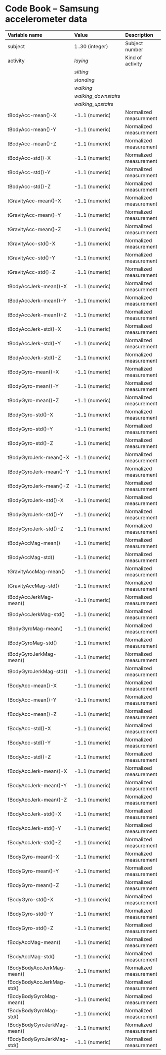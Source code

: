 # Code Book – Samsung accelerometer data

| **Variable name**	|	**Value**	|	**Description**|
|:----------------------------	|:----------------------------|:-----------------------------|
| subject 		| 1..30 (integer)	| Subject number	|
| activity		| _laying_		| Kind of activity	|
| 			| _sitting_		| 			|
| 			| _standing_		| 			|
| 			| _walking_		| 			|
| 			| _walking_downstairs_| 			|
| 			| _walking_upstairs_	| 			|
tBodyAcc-mean()-X	| -1..1 (numeric) 	| Normalized measurement |
tBodyAcc-mean()-Y	| -1..1 (numeric) 	| Normalized measurement |
tBodyAcc-mean()-Z	| -1..1 (numeric) 	| Normalized measurement |
tBodyAcc-std()-X	| -1..1 (numeric) 	| Normalized measurement |
tBodyAcc-std()-Y	| -1..1 (numeric) 	| Normalized measurement |
tBodyAcc-std()-Z	| -1..1 (numeric) 	| Normalized measurement |
tGravityAcc-mean()-X	| -1..1 (numeric) 	| Normalized measurement |
tGravityAcc-mean()-Y	| -1..1 (numeric) 	| Normalized measurement |
tGravityAcc-mean()-Z	| -1..1 (numeric) 	| Normalized measurement |
tGravityAcc-std()-X	| -1..1 (numeric) 	| Normalized measurement |
tGravityAcc-std()-Y	| -1..1 (numeric) 	| Normalized measurement |
tGravityAcc-std()-Z	| -1..1 (numeric) 	| Normalized measurement |
tBodyAccJerk-mean()-X	| -1..1 (numeric) 	| Normalized measurement |
tBodyAccJerk-mean()-Y	| -1..1 (numeric) 	| Normalized measurement |
tBodyAccJerk-mean()-Z	| -1..1 (numeric) 	| Normalized measurement |
tBodyAccJerk-std()-X	| -1..1 (numeric) 	| Normalized measurement |
tBodyAccJerk-std()-Y	| -1..1 (numeric) 	| Normalized measurement |
tBodyAccJerk-std()-Z	| -1..1 (numeric) 	| Normalized measurement |
tBodyGyro-mean()-X	| -1..1 (numeric) 	| Normalized measurement |
tBodyGyro-mean()-Y	| -1..1 (numeric) 	| Normalized measurement |
tBodyGyro-mean()-Z	| -1..1 (numeric) 	| Normalized measurement |
tBodyGyro-std()-X	| -1..1 (numeric) 	| Normalized measurement |
tBodyGyro-std()-Y	| -1..1 (numeric) 	| Normalized measurement |
tBodyGyro-std()-Z	| -1..1 (numeric) 	| Normalized measurement |
tBodyGyroJerk-mean()-X	| -1..1 (numeric) 	| Normalized measurement |
tBodyGyroJerk-mean()-Y	| -1..1 (numeric) 	| Normalized measurement |
tBodyGyroJerk-mean()-Z	| -1..1 (numeric) 	| Normalized measurement |
tBodyGyroJerk-std()-X	| -1..1 (numeric) 	| Normalized measurement |
tBodyGyroJerk-std()-Y	| -1..1 (numeric) 	| Normalized measurement |
tBodyGyroJerk-std()-Z	| -1..1 (numeric) 	| Normalized measurement |
tBodyAccMag-mean()	| -1..1 (numeric) 	| Normalized measurement |
tBodyAccMag-std()	| -1..1 (numeric) 	| Normalized measurement |
tGravityAccMag-mean()	| -1..1 (numeric) 	| Normalized measurement |
tGravityAccMag-std()	| -1..1 (numeric) 	| Normalized measurement |
tBodyAccJerkMag-mean()	| -1..1 (numeric) 	| Normalized measurement |
tBodyAccJerkMag-std()	| -1..1 (numeric) 	| Normalized measurement |
tBodyGyroMag-mean()	| -1..1 (numeric) 	| Normalized measurement |
tBodyGyroMag-std()	| -1..1 (numeric) 	| Normalized measurement |
tBodyGyroJerkMag-mean()	| -1..1 (numeric) 	| Normalized measurement |
tBodyGyroJerkMag-std()	| -1..1 (numeric) 	| Normalized measurement |
fBodyAcc-mean()-X	| -1..1 (numeric) 	| Normalized measurement |
fBodyAcc-mean()-Y	| -1..1 (numeric) 	| Normalized measurement |
fBodyAcc-mean()-Z	| -1..1 (numeric) 	| Normalized measurement |
fBodyAcc-std()-X	| -1..1 (numeric) 	| Normalized measurement |
fBodyAcc-std()-Y	| -1..1 (numeric) 	| Normalized measurement |
fBodyAcc-std()-Z	| -1..1 (numeric) 	| Normalized measurement |
fBodyAccJerk-mean()-X	| -1..1 (numeric) 	| Normalized measurement |
fBodyAccJerk-mean()-Y	| -1..1 (numeric) 	| Normalized measurement |
fBodyAccJerk-mean()-Z	| -1..1 (numeric) 	| Normalized measurement |
fBodyAccJerk-std()-X	| -1..1 (numeric) 	| Normalized measurement |
fBodyAccJerk-std()-Y	| -1..1 (numeric) 	| Normalized measurement |
fBodyAccJerk-std()-Z	| -1..1 (numeric) 	| Normalized measurement |
fBodyGyro-mean()-X	| -1..1 (numeric) 	| Normalized measurement |
fBodyGyro-mean()-Y	| -1..1 (numeric) 	| Normalized measurement |
fBodyGyro-mean()-Z	| -1..1 (numeric) 	| Normalized measurement |
fBodyGyro-std()-X	| -1..1 (numeric) 	| Normalized measurement |
fBodyGyro-std()-Y	| -1..1 (numeric) 	| Normalized measurement |
fBodyGyro-std()-Z	| -1..1 (numeric) 	| Normalized measurement |
fBodyAccMag-mean()	| -1..1 (numeric) 	| Normalized measurement |
fBodyAccMag-std()	| -1..1 (numeric) 	| Normalized measurement |
fBodyBodyAccJerkMag-mean()	| -1..1 (numeric) 	| Normalized measurement |
fBodyBodyAccJerkMag-std()	| -1..1 (numeric) 	| Normalized measurement |
fBodyBodyGyroMag-mean()	| -1..1 (numeric) 	| Normalized measurement |
fBodyBodyGyroMag-std()	| -1..1 (numeric) 	| Normalized measurement |
fBodyBodyGyroJerkMag-mean()	| -1..1 (numeric) 	| Normalized measurement |
fBodyBodyGyroJerkMag-std()	| -1..1 (numeric) 	| Normalized measurement |
